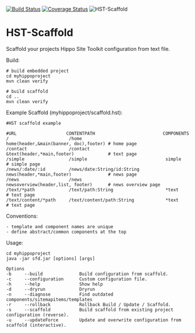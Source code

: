 [![Build Status](https://travis-ci.org/jbloemendal/hst-scaffold.svg?branch=master)](https://travis-ci.org/jbloemendal/hst-scaffold)
[![Coverage Status](https://coveralls.io/repos/github/jbloemendal/hst-scaffold/badge.svg?branch=master)](https://coveralls.io/github/jbloemendal/hst-scaffold?branch=master)
![HST-Scaffold](https://raw.githubusercontent.com/jbloemendal/hst-scaffold/master/logo.png)

HST-Scaffold
============

Scaffold your projects Hippo Site Toolkit configuration from text file.

Build:
```
# build embedded project
cd myhippoproject
mvn clean verify

# build scaffold
cd .. 
mvn clean verify
```

Example Scaffold (myhippoproject/scaffold.hst):
```
#HST scaffold example

#URL                   CONTENTPATH                          COMPONENTS
/                       /home                                home(header,&main(banner, doc),footer) # home page
/contact                /contact                             &text(header,*main,footer)             # text page
/simple                 /simple                              simple                                 # simple page
/news/:date/:id         /news/date:String/id:String          news(header,*main,footer)              # news page
/news                   /news                                newsoverview(header,list, footer)      # news overview page
/text/*path             /text/path:String                    *text                                  # text page
/text/content/*path     /text/content/path:String            *text                                  # text page
```

Conventions:
```
- template and component names are unique
- define abstract/common components at the top

```

Usage:
```
cd myhippoproject
java -jar sfd.jar [options] [args]

Options
-b     --build              Build configuration from scaffold.
-c     --configuration      Custom configuration file.
-h     --help               Show help
-d     --dryrun             Dryrun
-n     --diagnose           Find outdated components/sitemapitems/templates
-r     --rollback           Rollback Build / Update / Scaffold.
-s     --scaffold           Build scaffold from existing project configuration (reverse).
-u     --updateForce        Update and overwrite configuration from scaffold (interactive).
```

